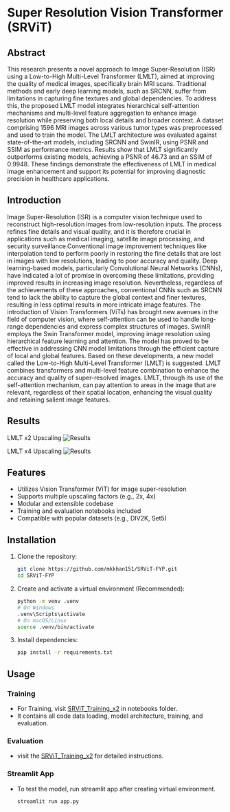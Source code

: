 # Super Resolution Vision Transformer (SRViT)

## Abstract
This research presents a novel approach to Image Super-Resolution (ISR) using a Low-to-High Multi-Level Transformer (LMLT), aimed at improving the quality of medical images, specifically brain MRI scans. Traditional methods and early deep learning models, such as SRCNN, suffer from limitations in capturing fine textures and global dependencies. To address this, the proposed LMLT model integrates hierarchical self-attention mechanisms and multi-level feature aggregation to enhance image resolution while preserving both local details and broader context. A dataset comprising 1596 MRI images across various tumor types was preprocessed and used to train the model. The LMLT architecture was evaluated against state-of-the-art models, including SRCNN and SwinIR, using PSNR and SSIM as performance metrics. Results show that LMLT significantly outperforms existing models, achieving a PSNR of 46.73 and an SSIM of 0.9948. These findings demonstrate the effectiveness of LMLT in medical image enhancement and support its potential for improving diagnostic precision in healthcare applications.

## Introduction
Image Super-Resolution (ISR) is a computer vision technique used to reconstruct high-resolution images from low-resolution inputs. The process refines fine details and visual quality, and it is therefore crucial in applications such as medical imaging, satellite image processing, and security surveillance.Conventional image improvement techniques like interpolation tend to perform poorly in restoring the fine details that are lost in images with low resolutions, leading to poor accuracy and quality. Deep learning-based models, particularly Convolutional Neural Networks (CNNs), have indicated a lot of promise in overcoming these limitations, providing improved results in increasing image resolution. Nevertheless, regardless of the achievements of these approaches, conventional CNNs such as SRCNN tend to lack the ability to capture the global context and finer textures, resulting in less optimal results in more intricate image features.
The introduction of Vision Transformers (ViTs) has brought new avenues in the field of computer vision, where self-attention can be used to handle long-range dependencies and express complex structures of images. SwinIR employs the Swin Transformer model, improving image resolution using hierarchical feature learning and attention. The model has proved to be effective in addressing CNN model limitations through the efficient capture of local and global features.
Based on these developments, a new model called the Low-to-High Multi-Level Transformer (LMLT) is suggested. LMLT combines transformers and multi-level feature combination to enhance the accuracy and quality of super-resolved images. LMLT, through its use of the self-attention mechanism, can pay attention to areas in the image that are relevant, regardless of their spatial location, enhancing the visual quality and retaining salient image features.

## Results
LMLT x2 Upscaling
![Results](srvit_x2.png)

LMLT x4 Upscaling
![Results](srvit_x4.png)

## Features

- Utilizes Vision Transformer (ViT) for image super-resolution
- Supports multiple upscaling factors (e.g., 2x, 4x)
- Modular and extensible codebase
- Training and evaluation notebooks included
- Compatible with popular datasets (e.g., DIV2K, Set5)

## Installation

1. Clone the repository:
    ```bash
    git clone https://github.com/mkkhan151/SRViT-FYP.git
    cd SRViT-FYP
    ```

2. Create and activate a virtual environment (Recommended):
    ```bash
    python -m venv .venv
    # On Windows
    .venv\Scripts\activate
    # On macOS/Linux
    source .venv/bin/activate
    ```

3. Install dependencies:
    ```bash
    pip install -r requirements.txt
    ```

## Usage

### Training
- For Training, visit [SRViT_Training_x2](notebooks/SRViT_Training_x2.ipynb) in notebooks folder.
- It contains all code data loading, model architecture, training, and evaluation.

### Evaluation
- visit the [SRViT_Training_x2](notebooks/SRViT_Training_x2.ipynb) for detailed instructions.

### Streamlit App
- To test the model, run streamlit app after creating virtual environment.
  ```bash
  streamlit run app.py
  ```
